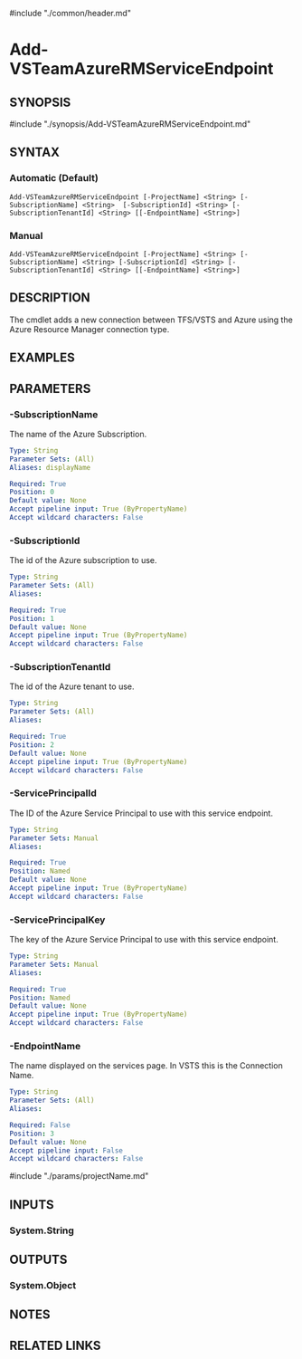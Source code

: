 #include "./common/header.md"

# Add-VSTeamAzureRMServiceEndpoint

## SYNOPSIS
#include "./synopsis/Add-VSTeamAzureRMServiceEndpoint.md"

## SYNTAX

### Automatic (Default)
```
Add-VSTeamAzureRMServiceEndpoint [-ProjectName] <String> [-SubscriptionName] <String>  [-SubscriptionId] <String> [-SubscriptionTenantId] <String> [[-EndpointName] <String>]
```

### Manual
```
Add-VSTeamAzureRMServiceEndpoint [-ProjectName] <String> [-SubscriptionName] <String> [-SubscriptionId] <String> [-SubscriptionTenantId] <String> [[-EndpointName] <String>]
```

## DESCRIPTION
The cmdlet adds a new connection between TFS/VSTS and Azure using the Azure 
Resource Manager connection type.

## EXAMPLES

## PARAMETERS

### -SubscriptionName
The name of the Azure Subscription.

```yaml
Type: String
Parameter Sets: (All)
Aliases: displayName

Required: True
Position: 0
Default value: None
Accept pipeline input: True (ByPropertyName)
Accept wildcard characters: False
```

### -SubscriptionId
The id of the Azure subscription to use.

```yaml
Type: String
Parameter Sets: (All)
Aliases: 

Required: True
Position: 1
Default value: None
Accept pipeline input: True (ByPropertyName)
Accept wildcard characters: False
```

### -SubscriptionTenantId
The id of the Azure tenant to use.

```yaml
Type: String
Parameter Sets: (All)
Aliases: 

Required: True
Position: 2
Default value: None
Accept pipeline input: True (ByPropertyName)
Accept wildcard characters: False
```

### -ServicePrincipalId
The ID of the Azure Service Principal to use with this service endpoint.

```yaml
Type: String
Parameter Sets: Manual
Aliases: 

Required: True
Position: Named
Default value: None
Accept pipeline input: True (ByPropertyName)
Accept wildcard characters: False
```

### -ServicePrincipalKey
The key of the Azure Service Principal to use with this service endpoint.

```yaml
Type: String
Parameter Sets: Manual
Aliases: 

Required: True
Position: Named
Default value: None
Accept pipeline input: True (ByPropertyName)
Accept wildcard characters: False
```

### -EndpointName
The name displayed on the services page. 
In VSTS this is the Connection Name.

```yaml
Type: String
Parameter Sets: (All)
Aliases: 

Required: False
Position: 3
Default value: None
Accept pipeline input: False
Accept wildcard characters: False
```

#include "./params/projectName.md"

## INPUTS

### System.String

## OUTPUTS

### System.Object

## NOTES

## RELATED LINKS